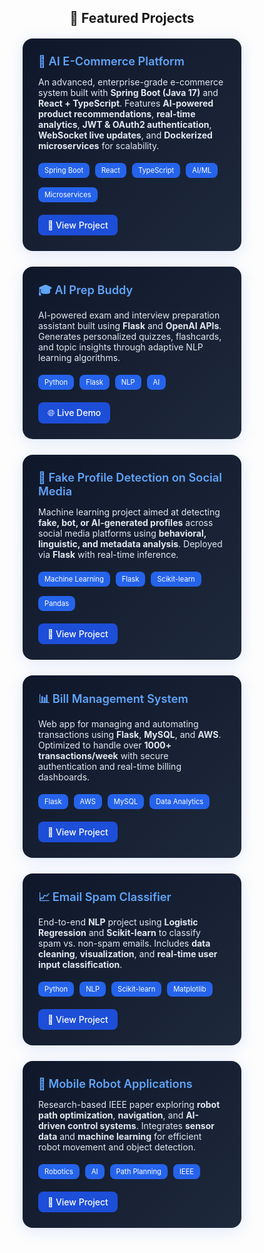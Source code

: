 <!-- 🌟 FEATURED PROJECTS SECTION START -->
<h2 align="center">🚀 Featured Projects</h2>

<style>
@media (hover: hover) {
  .project-box:hover {
    transform: translateY(-8px);
    box-shadow: 0 12px 40px rgba(2, 80, 196, 0.35);
    transition: all 0.3s ease;
  }

  .badge:hover {
    transform: scale(1.1);
    transition: transform 0.3s ease;
  }
}

.project-box {
  background: linear-gradient(135deg, #0f172a, #1e293b);
  border-radius: 16px;
  padding: 25px;
  width: 30%;
  min-width: 300px;
  color: #e2e8f0;
  box-shadow: 0 4px 25px rgba(37, 99, 235, 0.15);
  transition: all 0.3s ease;
  text-align: left;
}

.project-title {
  font-size: 1.3em;
  font-weight: 600;
  color: #60a5fa;
  margin-bottom: 10px;
}

.badge {
  display: inline-block;
  background: #2563eb;
  color: white;
  padding: 5px 10px;
  border-radius: 8px;
  font-size: 0.8em;
  margin: 5px 5px 10px 0;
}

.project-btn {
  background: #1d4ed8;
  color: white;
  text-decoration: none;
  padding: 8px 15px;
  border-radius: 8px;
  font-weight: 500;
  display: inline-block;
  margin-top: 10px;
  transition: background 0.3s ease, transform 0.3s ease;
}

.project-btn:hover {
  background: #3b82f6;
  transform: translateY(-2px);
}
</style>

<div align="center" style="display: flex; flex-wrap: wrap; justify-content: center; gap: 25px; margin-top: 20px;">

  <div class="project-box">
    <div class="project-title">🛒 AI E-Commerce Platform</div>
    <p>An advanced, enterprise-grade e-commerce system built with <b>Spring Boot (Java 17)</b> and <b>React + TypeScript</b>. Features <b>AI-powered product recommendations</b>, <b>real-time analytics</b>, <b>JWT & OAuth2 authentication</b>, <b>WebSocket live updates</b>, and <b>Dockerized microservices</b> for scalability.</p>
    <span class="badge">Spring Boot</span>
    <span class="badge">React</span>
    <span class="badge">TypeScript</span>
    <span class="badge">AI/ML</span>
    <span class="badge">Microservices</span><br>
    <a href="https://github.com/Aksha0217/AI-Ecommerce" class="project-btn">🔗 View Project</a>
  </div>

  <div class="project-box">
    <div class="project-title">🎓 AI Prep Buddy</div>
    <p>AI-powered exam and interview preparation assistant built using <b>Flask</b> and <b>OpenAI APIs</b>. Generates personalized quizzes, flashcards, and topic insights through adaptive NLP learning algorithms.</p>
    <span class="badge">Python</span>
    <span class="badge">Flask</span>
    <span class="badge">NLP</span>
    <span class="badge">AI</span><br>
    <a href="https://ai-prep-buddy-an.netlify.app/" class="project-btn">🌐 Live Demo</a>
  </div>

  <div class="project-box">
    <div class="project-title">🧠 Fake Profile Detection on Social Media</div>
    <p>Machine learning project aimed at detecting <b>fake, bot, or AI-generated profiles</b> across social media platforms using <b>behavioral, linguistic, and metadata analysis</b>. Deployed via <b>Flask</b> with real-time inference.</p>
    <span class="badge">Machine Learning</span>
    <span class="badge">Flask</span>
    <span class="badge">Scikit-learn</span>
    <span class="badge">Pandas</span><br>
    <a href="https://github.com/Aksha0217/Fake-Profile-Detection" class="project-btn">🔗 View Project</a>
  </div>

  <div class="project-box">
    <div class="project-title">📊 Bill Management System</div>
    <p>Web app for managing and automating transactions using <b>Flask</b>, <b>MySQL</b>, and <b>AWS</b>. Optimized to handle over <b>1000+ transactions/week</b> with secure authentication and real-time billing dashboards.</p>
    <span class="badge">Flask</span>
    <span class="badge">AWS</span>
    <span class="badge">MySQL</span>
    <span class="badge">Data Analytics</span><br>
    <a href="https://github.com/Aksha0217/Bill-Management-System" class="project-btn">🔗 View Project</a>
  </div>

  <div class="project-box">
    <div class="project-title">📈 Email Spam Classifier</div>
    <p>End-to-end <b>NLP</b> project using <b>Logistic Regression</b> and <b>Scikit-learn</b> to classify spam vs. non-spam emails. Includes <b>data cleaning</b>, <b>visualization</b>, and <b>real-time user input classification</b>.</p>
    <span class="badge">Python</span>
    <span class="badge">NLP</span>
    <span class="badge">Scikit-learn</span>
    <span class="badge">Matplotlib</span><br>
    <a href="https://github.com/Aksha0217/Email-Spam-Classifier" class="project-btn">🔗 View Project</a>
  </div>

  <div class="project-box">
    <div class="project-title">🤖 Mobile Robot Applications</div>
    <p>Research-based IEEE paper exploring <b>robot path optimization</b>, <b>navigation</b>, and <b>AI-driven control systems</b>. Integrates <b>sensor data</b> and <b>machine learning</b> for efficient robot movement and object detection.</p>
    <span class="badge">Robotics</span>
    <span class="badge">AI</span>
    <span class="badge">Path Planning</span>
    <span class="badge">IEEE</span><br>
    <a href="https://github.com/Aksha0217/Mobile-Robot-Applications" class="project-btn">🔗 View Project</a>
  </div>

</div>
<!-- 🌟 FEATURED PROJECTS SECTION END -->

